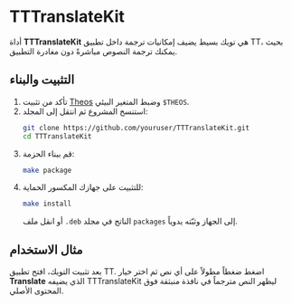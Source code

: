 # TTTranslateKit

أداة **TTTranslateKit** هي تويك بسيط يضيف إمكانيات ترجمة داخل تطبيق TT، بحيث يمكنك ترجمة النصوص مباشرةً دون مغادرة التطبيق.

## التثبيت والبناء

1. تأكد من تثبيت [Theos](https://theos.dev) وضبط المتغير البيئي `$THEOS`.
2. استنسخ المشروع ثم انتقل إلى المجلد:
   ```sh
   git clone https://github.com/youruser/TTTranslateKit.git
   cd TTTranslateKit
   ```
3. قم ببناء الحزمة:
   ```sh
   make package
   ```
4. للتثبيت على جهازك المكسور الحماية:
   ```sh
   make install
   ```
   أو انقل ملف `.deb` الناتج في مجلد `packages` إلى الجهاز وثبّته يدوياً.

## مثال الاستخدام

بعد تثبيت التويك، افتح تطبيق TT. اضغط ضغطاً مطولاً على أي نص ثم اختر خيار **Translate** الذي يضيفه TTTranslateKit ليظهر النص مترجماً في نافذة منبثقة فوق المحتوى الأصلي.

